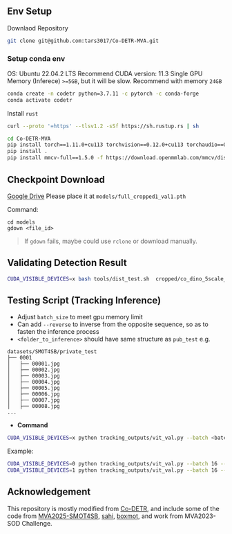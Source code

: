 ## Env Setup

Downlaod Repository
```bash
git clone git@github.com:tars3017/Co-DETR-MVA.git
```

### Setup conda env
OS: Ubuntu 22.04.2 LTS
Recommend CUDA version: 11.3
Single GPU Memory (Inferece) `>=5GB`, but it will be slow.
Recommend with memory `24GB`

```bash
conda create -n codetr python=3.7.11 -c pytorch -c conda-forge
conda activate codetr
```

Install `rust`
```bash
curl --proto '=https' --tlsv1.2 -sSf https://sh.rustup.rs | sh
```

```bash
cd Co-DETR-MVA
pip install torch==1.11.0+cu113 torchvision==0.12.0+cu113 torchaudio==0.11.0+cu113 -f https://download.pytorch.org/whl/torch_stable.html
pip install .
pip install mmcv-full==1.5.0 -f https://download.openmmlab.com/mmcv/dist/cu113/torch1.11.0/index.html
```

<!-- ### Option 2 (Docker)
```bash
bash docker/build.sh
```
## Training
```bash
CUDA_VISIBLE_DEVICES=x bash tools/dist_train.sh <path_to_config> <gpu_counts> <folder_to_save_result>
```
Example: 
```bash
CUDA_VISIBLE_DEVICES=0 bash tools/dist_train.sh vit/co_dino_5scale_vit_large_coco.py 1 vit
``` -->

## Checkpoint Download
[Google Drive](https://drive.google.com/drive/folders/1i-LlXWHwdfIXPt7ICyhxUeD0L3R9EFy_?usp=drive_link)
Please place it at `models/full_cropped1_val1.pth`

Command:
```
cd models
gdown <file_id>
```
> If `gdown` fails, maybe could use `rclone` or download manually.


## Validating Detection Result
```bash
CUDA_VISIBLE_DEVICES=x bash tools/dist_test.sh  cropped/co_dino_5scale_vit_large_coco.py <checkpoint_path> <gpu_count> --eval bbox
```

## **Testing Script (Tracking Inference)**
- Adjust `batch_size` to meet gpu memory limit
- Can add `--reverse` to inverse from the opposite sequence, so as to fasten the inference process
- `<folder_to_inference>` should have same structure as `pub_test`
e.g.
```
datasets/SMOT4SB/private_test
├── 0001
│   ├── 00001.jpg
│   ├── 00002.jpg
│   ├── 00003.jpg
│   ├── 00004.jpg
│   ├── 00005.jpg
│   ├── 00006.jpg
│   ├── 00007.jpg
│   ├── 00008.jpg
...
```
- **Command**
```bash
CUDA_VISIBLE_DEVICES=x python tracking_outputs/vit_val.py --batch <batch_size> --folder <folder_to_inference> [--reverse] --output <output_folder>
```

Example:
```bash
CUDA_VISIBLE_DEVICES=0 python tracking_outputs/vit_val.py --batch 16 --folder datasets/SMOT4SB/pub_test --output tracking_outputs
CUDA_VISIBLE_DEVICES=1 python tracking_outputs/vit_val.py --batch 16 --folder datasets/SMOT4SB/pub_test --reverse --output tracking_outputs
```

## Acknowledgement
This repository is mostly modified from [Co-DETR](https://github.com/Sense-X/Co-DETR.git), and include some of the code from [MVA2025-SMOT4SB](https://github.com/IIM-TTIJ/MVA2025-SMOT4SB), [sahi](https://github.com/obss/sahi), [boxmot](https://github.com/mikel-brostrom/boxmot), and work from MVA2023-SOD Challenge.